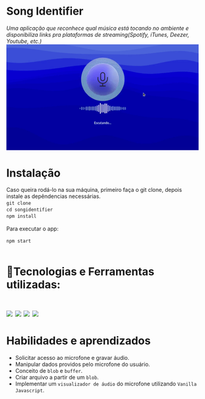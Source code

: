 # Song Identifier
<i>Uma aplicação que reconhece qual música está tocando no ambiente e disponibiliza links pra plataformas de streaming(Spotify, iTunes, Deezer, Youtube, etc.) </i>
<br/>
<img src="./src/images/preview.gif">
<h1>Instalação</h1>
Caso queira rodá-lo na sua máquina, primeiro faça o git clone, depois instale as depêndencias necessárias.
<br/>
<code>git clone</code>
<br/>
<code>cd songidentifier</code>
<br/>
<code>npm install</code>
<br/>
<br/>
Para executar o app:

<code>npm start</code>
<br/>
<br/>

# 🚀Tecnologias e Ferramentas utilizadas:
<h1 align='left'>
<img src="https://img.shields.io/badge/HTML5-E34F26?style=for-the-badge&logo=html5&logoColor=white" />
<img src="https://img.shields.io/badge/CSS3-1572B6?style=for-the-badge&logo=css3&logoColor=white" />
<img src="https://img.shields.io/badge/JavaScript-F7DF1E?style=for-the-badge&logo=javascript&logoColor=black" />
<img src="https://img.shields.io/badge/React-20232A?style=for-the-badge&logo=react&logoColor=61DAFB" />
</h1>

# Habilidades e aprendizados
- Solicitar acesso ao microfone e gravar áudio. 
- Manipular dados providos pelo microfone do usuário.
- Conceito de `blob` e `buffer`.
- Criar arquivo a partir de um `blob`.
- Implementar um `visualizador de áudio` do microfone utilizando `Vanilla Javascript`.
